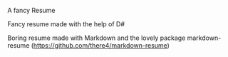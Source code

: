A fancy Resume

Fancy resume made with the help of D#

Boring resume made with Markdown and the lovely package markdown-resume (https://github.com/there4/markdown-resume)
